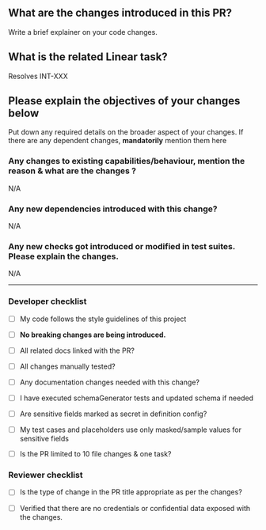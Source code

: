 ## What are the changes introduced in this PR?

Write a brief explainer on your code changes.

## What is the related Linear task?

Resolves INT-XXX

## Please explain the objectives of your changes below

Put down any required details on the broader aspect of your changes. If there are any dependent changes, **mandatorily** mention them here

### Any changes to existing capabilities/behaviour, mention the reason & what are the changes ?

N/A

### Any new dependencies introduced with this change?

N/A

### Any new checks got introduced or modified in test suites. Please explain the changes.

N/A

<hr>

### Developer checklist

- [ ] My code follows the style guidelines of this project

- [ ] **No breaking changes are being introduced.**

- [ ] All related docs linked with the PR?

- [ ] All changes manually tested?

- [ ] Any documentation changes needed with this change?

- [ ] I have executed schemaGenerator tests and updated schema if needed

- [ ] Are sensitive fields marked as secret in definition config?

- [ ] My test cases and placeholders use only masked/sample values for sensitive fields

- [ ] Is the PR limited to 10 file changes & one task?

### Reviewer checklist

- [ ] Is the type of change in the PR title appropriate as per the changes?

- [ ] Verified that there are no credentials or confidential data exposed with the changes.

